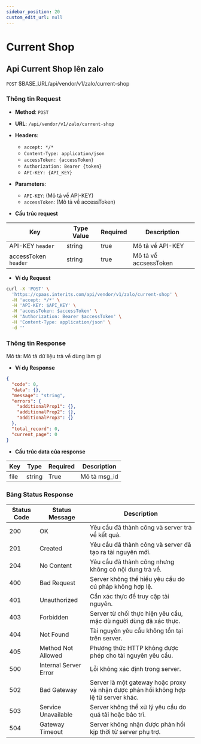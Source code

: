 ```yaml
---
sidebar_position: 20
custom_edit_url: null
---
```


# Current Shop

## Api Current Shop lên zalo

`POST` $BASE_URL/api/vendor/v1/zalo/current-shop

### Thông tin Request

- **Method**: `POST`
- **URL**: `/api/vendor/v1/zalo/current-shop`
- **Headers**: 
  - `accept: */*`
  - `Content-Type: application/json`
  - `accessToken: {accessToken}`
  - `Authorization: Bearer {token}`
  - `API-KEY: {API_KEY}`
- **Parameters**:
  - `API-KEY`: (Mô tả về API-KEY)
  - `accessToken`: (Mô tả về accessToken)


- **Cấu trúc request**

| Key          | Type Value            |     Required    | Description   |
|------------- |-----------------------|-----------------|---------------               |
| API-KEY `header`       | string                | true            |    Mô tả về API-KEY         |
| accessToken `header`   | string                | true            |    Mô tả về accsessToken           |

- **Ví dụ Request**

```bash
curl -X 'POST' \
  'https://cpaas.interits.com/api/vendor/v1/zalo/current-shop' \
  -H 'accept: */*' \
  -H 'API-KEY: $API_KEY' \
  -H 'accessToken: $accessToken' \
  -H 'Authorization: Bearer $accessToken' \
  -H 'Content-Type: application/json' \
  -d ''
```

### Thông tin Response

Mô tả: Mô tả dữ liệu trả về dùng làm gì 

- **Ví dụ Response**

```json
{
  "code": 0,
  "data": {},
  "message": "string",
  "errors": {
    "additionalProp1": {},
    "additionalProp2": {},
    "additionalProp3": {}
  },
  "total_record": 0,
  "current_page": 0
}
```

- **Cấu trúc data của response**

| Key        | Type            |     Required    | Description       |
|------------- |-----------------|-----------------|-------------------|
| file         | string          | True            |    Mô tả msg_id   |

### Bảng Status Response

| Status Code | Status Message            | Description                                                                 |
|-------------|---------------------------|-----------------------------------------------------------------------------|
| 200         | OK                        | Yêu cầu đã thành công và server trả về kết quả.                           |
| 201         | Created                   | Yêu cầu đã thành công và server đã tạo ra tài nguyên mới.                  |
| 204         | No Content                | Yêu cầu đã thành công nhưng không có nội dung trả về.                      |
| 400         | Bad Request               | Server không thể hiểu yêu cầu do cú pháp không hợp lệ.                    |
| 401         | Unauthorized              | Cần xác thực để truy cập tài nguyên.                                       |
| 403         | Forbidden                 | Server từ chối thực hiện yêu cầu, mặc dù người dùng đã xác thực.           |
| 404         | Not Found                 | Tài nguyên yêu cầu không tồn tại trên server.                              |
| 405         | Method Not Allowed         | Phương thức HTTP không được phép cho tài nguyên yêu cầu.                   |
| 500         | Internal Server Error     | Lỗi không xác định trong server.                                            |
| 502         | Bad Gateway               | Server là một gateway hoặc proxy và nhận được phản hồi không hợp lệ từ server khác. |
| 503         | Service Unavailable       | Server không thể xử lý yêu cầu do quá tải hoặc bảo trì.                    |
| 504         | Gateway Timeout           | Server không nhận được phản hồi kịp thời từ server phụ trợ.                |



